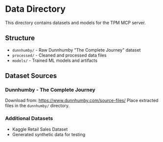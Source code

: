# Data Directory

This directory contains datasets and models for the TPM MCP server.

## Structure

- `dunnhumby/` - Raw Dunnhumby "The Complete Journey" dataset
- `processed/` - Cleaned and processed data files
- `models/` - Trained ML models and artifacts

## Dataset Sources

### Dunnhumby - The Complete Journey
Download from: https://www.dunnhumby.com/source-files/
Place extracted files in the `dunnhumby/` directory.

### Additional Datasets
- Kaggle Retail Sales Dataset
- Generated synthetic data for testing